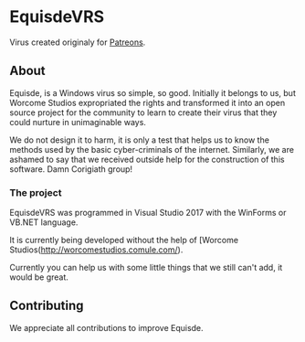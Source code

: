 # EquisdeVRS

Virus created originaly for [Patreons](https://www.patreon.com/WorcomeStudios).

## About

Equisde, is a Windows virus so simple, so good.
Initially it belongs to us, but Worcome Studios expropriated the rights and transformed it into an open source project for the community to learn to create their virus that they could nurture in unimaginable ways.

We do not design it to harm, it is only a test that helps us to know the methods used by the basic cyber-criminals of the internet. Similarly, we are ashamed to say that we received outside help for the construction of this software. Damn Corigiath group!


### The project

EquisdeVRS was programmed in Visual Studio 2017 with the WinForms or VB.NET language.

It is currently being developed without the help of [Worcome Studios(http://worcomestudios.comule.com/).

Currently you can help us with some little things that we still can't add, it would be great.

## Contributing

We appreciate all contributions to improve Equisde.
